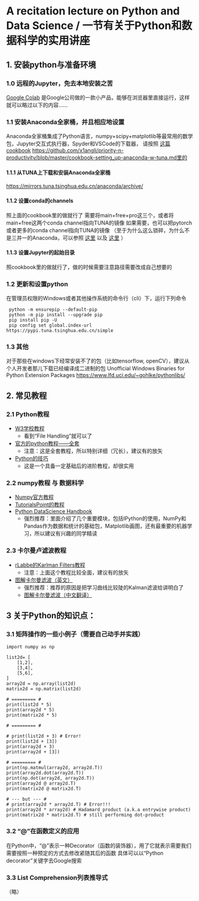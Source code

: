# A recitation lecture on Python and Data Science / 一节有关于Python和数据科学的实用讲座

## 1. 安装python与准备环境

### 1.0 远程的Jupyter，免去本地安装之苦
[Google Colab](https://colab.research.google.com)
是Google公司做的一款小产品，能够在浏览器里直接运行，这样就可以略过以下的内容……



### 1.1 安装Anaconda全家桶，并且相应地设置
Anaconda全家桶集成了Python语言，numpy+scipy+matplotlib等最常用的数学包，Jupyter交互式执行器，Spyder和VSCode的下载器，
请按照 [这篇cookbook](cookbook-setting_up-anaconda-w-tuna.md) https://github.com/x1angli/priority-n-productivity/blob/master/cookbook-setting_up-anaconda-w-tuna.md里的

#### 1.1.1 从TUNA上下载和安装Anaconda全家桶
https://mirrors.tuna.tsinghua.edu.cn/anaconda/archive/

#### 1.1.2 设置conda的channels
照上面的cookbook里的做就行了
需要将main+free+pro这三个，或者将main+free这两个conda channel指向TUNA的镜像
如果需要，也可以把pytorch或者更多的conda channel指向TUNA的镜像
（至于为什么这么锁碎，为什么不是三并一的Anaconda，可以参照 [这里](https://github.com/tuna/issues/issues/307#issuecomment-374014053) 以及 [这里](https://github.com/tuna/issues/issues/417#issuecomment-434544876) ） 

#### 1.1.3 设置Jupyter的起始目录
照cookbook里的做就行了，做的时候需要注意路径需要改成自己想要的

### 1.2 更新和设置python
在管理员权限的Windows或者其他操作系统的命令行（cli）下，运行下列命令

     python -m ensurepip --default-pip
     python -m pip install --upgrade pip
     pip install pip -U
     pip config set global.index-url https://pypi.tuna.tsinghua.edu.cn/simple

### 1.3 其他
对于那些在windows下经常安装不了的包（比如tensorflow, openCV），建议从个人开发者那儿下载已经编译成二进制的包
Unofficial Windows Binaries for Python Extension Packages
https://www.lfd.uci.edu/~gohlke/pythonlibs/


## 2. 常见教程

### 2.1 Python教程
* [W3学校教程](https://www.w3schools.com/python/)
    * 看到“File Handling”就可以了
* [官方的python教程——全套](https://docs.python.org/3/tutorial/)
    * 注意：这是全套教程，所以特别详细（冗长），建议有的放矢
* [Python的技巧](http://book.pythontips.com)
    * 这是一个具备一定基础后的进阶教程，却很实用

### 2.2 numpy教程 与 数据科学
* [Numpy官方教程](https://docs.scipy.org/doc/numpy-1.15.0/user/quickstart.html)
* [TutorialsPoint的教程](https://www.tutorialspoint.com/numpy/numpy_arithmetic_operations.htm)
* [Python DataScience Handbook](https://jakevdp.github.io/PythonDataScienceHandbook/index.html)
    * 强烈推荐：里面介绍了几个重要模块，包括IPython的使用，NumPy和Pandas作为数据和统计的基础包，Matplotlib画图，还有最重要的机器学习，所以建议有兴趣的同学精读

### 2.3 卡尔曼卢滤波教程
* [rLabbe的Karlman Filters教程](https://github.com/rlabbe/Kalman-and-Bayesian-Filters-in-Python)
    * 注意：上面这个教程比较全面，建议有的放矢
* [图解卡尔曼滤波（英文）](http://www.bzarg.com/p/how-a-kalman-filter-works-in-pictures)
    * 强烈推荐：推荐的原因是把学习曲线比较陡的Kalman滤波给讲明白了
    * [图解卡尔曼滤波（中文翻译）](https://blog.csdn.net/u010720661/article/details/63253509)


## 3 关于Python的知识点：

### 3.1 矩阵操作的一些小例子（需要自己动手并实践）
```
import numpy as np 

list2d= [
    [1,2],
    [3,4],
    [5,6],    
]
array2d = np.array(list2d)
matrix2d = np.matrix(list2d)

# ========= #
print(list2d * 5)
print(array2d * 5)
print(matrix2d * 5)

# ========= #

# print(list2d + 3) # Error! 
print(list2d + [3])
print(array2d + 3)
print(array2d + [3])

# ========= #
print(np.matmul(array2d, array2d.T))
print(array2d.dot(array2d.T))
print(np.dot(array2d, array2d.T))
print(array2d @ array2d.T)
print(matrix2d @ matrix2d.T)

# --- but --- #
# print(array2d * array2d.T) # Error!!!
print(array2d * array2d) # Hadamard product (a.k.a entrywise product)
print(matrix2d * matrix2d.T) # still performing dot-product
```

### 3.2 “@”在函数定义的应用
在Python中，“@”表示一种Decorator（函数的装饰器），用了它就表示需要我们需要按照一种预定的方式去修改紧随其后的函数
具体可以以“Python decorator”关键字去Google搜索

### 3.3 List Comprehension列表推导式
（略）
